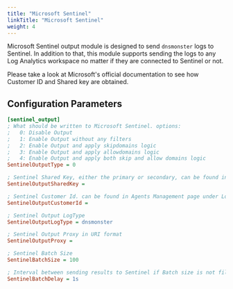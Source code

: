 ```yaml
---
title: "Microsoft Sentinel"
linkTitle: "Microsoft Sentinel"
weight: 4
---
```


Microsoft Sentinel output module is designed to send `dnsmonster` logs to Sentinel. In addition to that, this module supports sending the logs to any Log Analytics workspace no matter if they are connected to Sentinel or not.

Please take a look at Microsoft's official documentation to see how Customer ID and Shared key are obtained. 


## Configuration Parameters
```ini
[sentinel_output]
; What should be written to Microsoft Sentinel. options:
;	0: Disable Output
;	1: Enable Output without any filters
;	2: Enable Output and apply skipdomains logic
;	3: Enable Output and apply allowdomains logic
;	4: Enable Output and apply both skip and allow domains logic
SentinelOutputType = 0

; Sentinel Shared Key, either the primary or secondary, can be found in Agents Management page under Log Analytics workspace
SentinelOutputSharedKey =

; Sentinel Customer Id. can be found in Agents Management page under Log Analytics workspace
SentinelOutputCustomerId =

; Sentinel Output LogType
SentinelOutputLogType = dnsmonster

; Sentinel Output Proxy in URI format
SentinelOutputProxy =

; Sentinel Batch Size
SentinelBatchSize = 100

; Interval between sending results to Sentinel if Batch size is not filled
SentinelBatchDelay = 1s
```